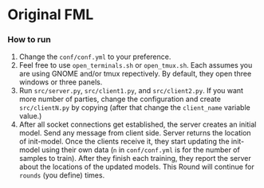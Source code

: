 # Original FML
### How to run
1. Change the `conf/conf.yml` to your preference.
2. Feel free to use `open_terminals.sh` or `open_tmux.sh`. Each assumes you are using GNOME and/or tmux repectively. By default, they open three windows or three panels.
3. Run `src/server.py`, `src/client1.py`, and `src/client2.py`. If you want more number of parties, change the configuration and create `src/clientN.py` by copying (after that change the `client_name` variable value.)
4. After all socket connections get established, the server creates an initial model. Send any message from client side. Server returns the location of init-model. Once the clients receive it, they start updating the init-model using their own data (`n` in `conf/conf.yml` is for the number of samples to train). After they finish each training, they report the server about the locations of the updated models. This Round will continue for `rounds` (you define) times.